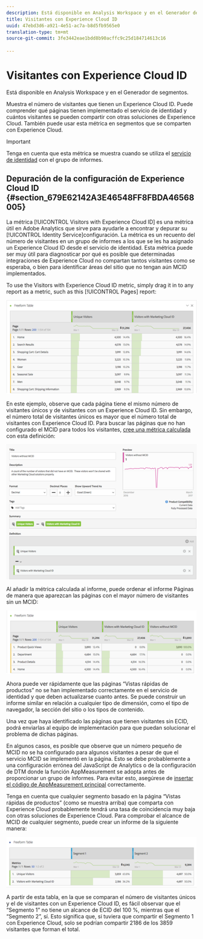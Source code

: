 ```yaml
---
description: Está disponible en Analysis Workspace y en el Generador de segmentos.
title: Visitantes con Experience Cloud ID
uuid: 47ebd3d6-a921-4e51-ac7a-b8d5fb9565e0
translation-type: tm+mt
source-git-commit: 3fe3442eae1bdd8b90acffc9c25d184714613c16

---
```



# Visitantes con Experience Cloud ID

Está disponible en Analysis Workspace y en el Generador de segmentos.

Muestra el número de visitantes que tienen un Experience Cloud ID. Puede comprender qué páginas tienen implementado el servicio de identidad y cuántos visitantes se pueden compartir con otras soluciones de Experience Cloud. También puede usar esta métrica en segmentos que se comparten con Experience Cloud.

>[!IMPORTANT]
>
>Tenga en cuenta que esta métrica se muestra cuando se utiliza el [servicio de identidad](https://docs.adobe.com/content/help/es-ES/id-service/using/home.html) con el grupo de informes.

## Depuración de la configuración de Experience Cloud ID {#section_679E62142A3E46548FF8FBDA46568005}

La métrica [!UICONTROL Visitors with Experience Cloud ID] es una métrica útil en Adobe Analytics que sirve para ayudarle a encontrar y depurar su [!UICONTROL Identity Service]configuración. La métrica es un recuento del número de visitantes en un grupo de informes a los que se les ha asignado un Experience Cloud ID desde el servicio de identidad. Esta métrica puede ser muy útil para diagnosticar por qué es posible que determinadas integraciones de Experience Cloud no compartan tantos visitantes como se esperaba, o bien para identificar áreas del sitio que no tengan aún MCID implementados.

To use the Visitors with Experience Cloud ID metric, simply drag it in to any report as a metric, such as this [!UICONTROL Pages] report:

![](assets/metric-mcvid1.png)

En este ejemplo, observe que cada página tiene el mismo número de visitantes únicos y de visitantes con un Experience Cloud ID. Sin embargo, el número total de visitantes únicos es mayor que el número total de visitantes con Experience Cloud ID. Para buscar las páginas que no han configurado el MCID para todos los visitantes, [cree una métrica calculada](https://docs.adobe.com/content/help/es-ES/analytics/components/calculated-metrics/calcmetric-workflow/cm-build-metrics.html) con esta definición:

![](assets/metric-mcvid2.png)

Al añadir la métrica calculada al informe, puede ordenar el informe Páginas de manera que aparezcan las páginas con el mayor número de visitantes sin un MCID:

![](assets/metric-mcvid3.png)

Ahora puede ver rápidamente que las páginas “Vistas rápidas de productos” no se han implementado correctamente en el servicio de identidad y que deben actualizarse cuanto antes. Se puede construir un informe similar en relación a cualquier tipo de dimensión, como el tipo de navegador, la sección del sitio o los tipos de contenido.

Una vez que haya identificado las páginas que tienen visitantes sin ECID, podrá enviarlas al equipo de implementación para que puedan solucionar el problema de dichas páginas.

En algunos casos, es posible que observe que un número pequeño de MCID no se ha configurado para algunos visitantes a pesar de que el servicio MCID se implementó en la página. Esto se debe probablemente a una configuración errónea del JavaScript de Analytics o de la configuración de DTM donde la función AppMeasurement se adopta antes de proporcionar un grupo de informes. Para evitar esto, asegúrese de [insertar el código de AppMeasurement principal](https://docs.adobe.com/content/help/en/analytics/implementation/other/dtm/analytics-tool/t-appmeasurement-code.html) correctamente.

Tenga en cuenta que cualquier segmento basado en la página “Vistas rápidas de productos” (como se muestra arriba) que comparta con Experience Cloud probablemente tendrá una tasa de coincidencia muy baja con otras soluciones de Experience Cloud. Para comprobar el alcance de MCID de cualquier segmento, puede crear un informe de la siguiente manera:

![](assets/metric-mcvid4.png)

A partir de esta tabla, en la que se comparan el número de visitantes únicos y el de visitantes con un Experience Cloud ID, es fácil observar que el “Segmento 1” no tiene un alcance de ECID del 100 %, mientras que el “Segmento 2”, sí. Esto significa que, si tuviera que compartir el Segmento 1 con Experience Cloud, solo se podrían compartir 2186 de los 3859 visitantes que forman el total.

